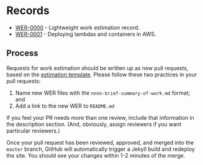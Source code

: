 # Records

- [WER-0000](0000-work-estimation-record.md) - Lightweight work estimation record.
- [WER-0001](0001-cloud-resource-deployment.md) - Deploying lambdas and containers in AWS.

## Process

Requests for work estimation should be written up as new pull requests, based on the [estimation template](template.md). Please follow these two practices in your pull requests:

1. Name new WER files with the `nnnn-brief-summary-of-work.md` format; and
1. Add a link to the new WER to `README.md`

If you feel your PR needs more than one review, include that information in the description section. (And, obviously, assign reviewers if you want particular reviewers.)

Once your pull request has been reviewed, approved, and merged into the `master` branch, GitHub will automatically trigger a Jekyll build and redeploy the site. You should see your changes within 1-2 minutes of the merge.
